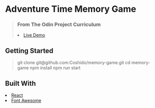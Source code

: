 # Adventure Time Memory Game

<blockquote>

### From The Odin Project Curriculum

<li><a href="https://coshido.github.io/memory-game/" target="_blank" rel="nofollow">Live Demo</a></li>

</blockquote>

## Getting Started

<blockquote>
 git clone git@github.com:Coshido/memory-game.git
 cd memory-game
 npm install
 npm run start
</blockquote>

## Built With

<li><a href="https://reactjs.org/" target="_blank" rel="nofollow">React</a></li>
<li><a href="https://fontawesome.com/" target="_blank" rel="nofollow">Font Awesome</a></li>
